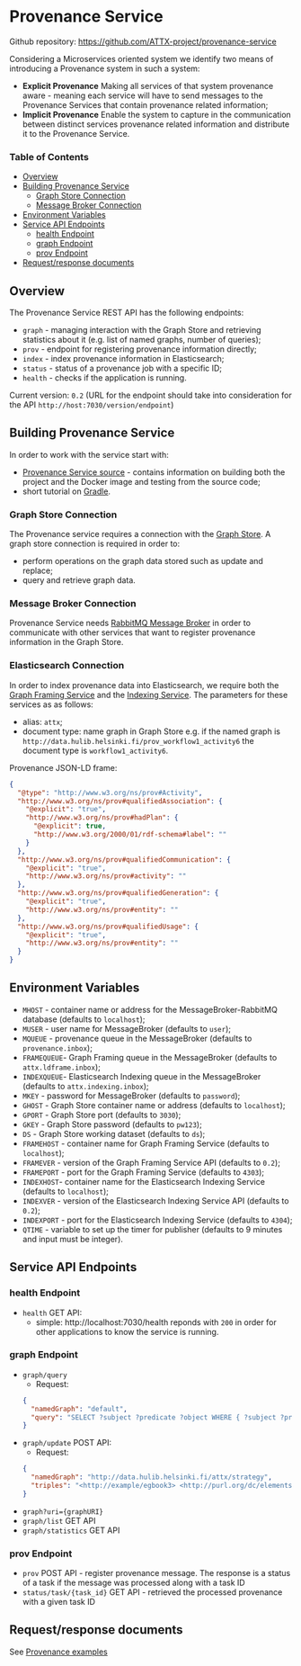 # Provenance Service

Github repository: https://github.com/ATTX-project/provenance-service

Considering a Microservices oriented system we identify two means of introducing a Provenance system in such a system:
* **Explicit Provenance** Making all services of that system provenance aware - meaning each service will have to send messages to the Provenance Services that contain provenance related information;
* **Implicit Provenance** Enable the system to capture in the communication between distinct services provenance related information and distribute it to the Provenance Service.

### Table of Contents
<!-- TOC START min:1 max:3 link:true update:true -->
  - [Overview](#overview)
  - [Building Provenance Service](#building-provenance-service)
    - [Graph Store Connection](#graph-store-connection)
    - [Message Broker Connection](#message-broker-connection)
  - [Environment Variables](#environment-variables)
  - [Service API Endpoints](#service-api-endpoints)
    - [health Endpoint](#health-endpoint)
    - [graph Endpoint](#graph-endpoint)
    - [prov Endpoint](#prov-endpoint)
  - [Request/response documents](#requestresponse-documents)

<!-- TOC END -->

## Overview

The Provenance Service REST API has the following endpoints:
* `graph` - managing interaction with the Graph Store and retrieving statistics about it (e.g. list of named graphs, number of queries);
* `prov` - endpoint for registering provenance information directly;
* `index` - index provenance information in Elasticsearch;
* `status` - status of a provenance job with a specific ID;
* `health` - checks if the application is running.

Current version: `0.2` (URL for the endpoint should take into consideration for the API `http://host:7030/version/endpoint`)

## Building Provenance Service

In order to work with the service start with:
* [Provenance Service source](https://github.com/ATTX-project/provenance-service) - contains information on building both the project and the  Docker image and testing from the source code;
* short tutorial on [Gradle](Building-with-Gradle.md).

### Graph Store Connection

The Provenance service requires a connection with the [Graph Store](Graph-Store.md).
A graph store connection is required in order to:
* perform operations on the graph data stored such as update and replace;
* query and retrieve graph data.

### Message Broker Connection

Provenance Service needs [RabbitMQ Message Broker](MessageBroker-RabbitMQ.md) in order to communicate with other services that want to register provenance information in the Graph Store.

### Elasticsearch Connection

In order to index provenance data into Elasticsearch, we require both the [Graph Framing Service](Service-Graph-Framing.md) and the [Indexing Service](Service-Indexing.md). The parameters for these services as as follows:
* alias: `attx`;
* document type: name graph in Graph Store e.g. if the named graph is `http://data.hulib.helsinki.fi/prov_workflow1_activity6` the document type is `workflow1_activity6`.

Provenance JSON-LD frame:
```json
{
  "@type": "http://www.w3.org/ns/prov#Activity",
  "http://www.w3.org/ns/prov#qualifiedAssociation": {
    "@explicit": "true",
    "http://www.w3.org/ns/prov#hadPlan": {
      "@explicit": true,
      "http://www.w3.org/2000/01/rdf-schema#label": ""
    }
  },
  "http://www.w3.org/ns/prov#qualifiedCommunication": {
    "@explicit": "true",
    "http://www.w3.org/ns/prov#activity": ""
  },
  "http://www.w3.org/ns/prov#qualifiedGeneration": {
    "@explicit": "true",
    "http://www.w3.org/ns/prov#entity": ""
  },
  "http://www.w3.org/ns/prov#qualifiedUsage": {
    "@explicit": "true",
    "http://www.w3.org/ns/prov#entity": ""
  }
}
```

## Environment Variables

* `MHOST` - container name or address for the MessageBroker-RabbitMQ database (defaults to `localhost`);
* `MUSER` - user name for MessageBroker (defaults to `user`);
* `MQUEUE` - provenance queue in the MessageBroker (defaults to `provenance.inbox`);
* `FRAMEQUEUE`- Graph Framing queue in the MessageBroker (defaults to `attx.ldframe.inbox`);
* `INDEXQUEUE`- Elasticsearch Indexing queue in the MessageBroker (defaults to `attx.indexing.inbox`);
* `MKEY` - password for MessageBroker (defaults to `password`);
* `GHOST` - Graph Store container name or address (defaults to `localhost`);
* `GPORT` - Graph Store port (defaults to `3030`);
* `GKEY` - Graph Store password (defaults to `pw123`);
* `DS` - Graph Store working dataset (defaults to `ds`);
* `FRAMEHOST` - container name for Graph Framing Service (defaults to `localhost`);
* `FRAMEVER` - version of the Graph Framing Service API (defaults to `0.2`);
* `FRAMEPORT` - port for the Graph Framing Service (defaults to `4303`);
* `INDEXHOST`- container name for the Elasticsearch Indexing Service (defaults to `localhost`);
* `INDEXVER` - version of the Elasticsearch Indexing Service API (defaults to `0.2`);
* `INDEXPORT` - port for the Elasticsearch Indexing Service (defaults to `4304`);
* `QTIME` - variable to set up the timer for publisher (defaults to 9 minutes and input must be integer).

## Service API Endpoints

### health Endpoint

* `health` GET API:
  * simple: http://localhost:7030/health reponds with `200` in order for other applications to know the service is running.

### graph Endpoint

* `graph/query`
    * Request:
    ```json
    {
      "namedGraph": "default",
      "query": "SELECT ?subject ?predicate ?object WHERE { ?subject ?predicate ?object} LIMIT 25"
    }

    ```
* `graph/update` POST API:
    * Request:
    ```json
    {
      "namedGraph": "http://data.hulib.helsinki.fi/attx/strategy",
      "triples": "<http://example/egbook3> <http://purl.org/dc/elements/1.1/title>  \"This is an example title\"."
    }
    ```
* `graph?uri={graphURI}`
* `graph/list` GET API
* `graph/statistics` GET API

### prov Endpoint

* `prov` POST API - register provenance message. The response is a status of a task if the message was processed along with a task ID
* `status/task/{task_id}` GET API - retrieved the processed provenance with a given task ID

## Request/response documents

See [Provenance examples](Examples-Provenance-Service.md)
